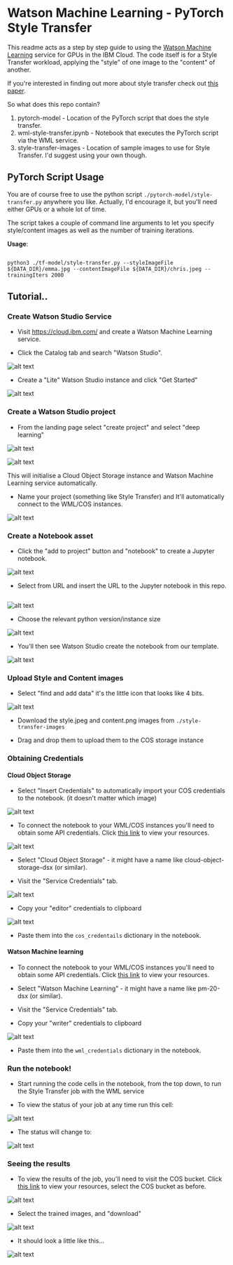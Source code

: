 # Watson Machine Learning - PyTorch Style Transfer

This readme acts as a step by step guide to using the [Watson Machine Learning](https://www.ibm.com/cloud/machine-learning) service for GPUs in the IBM Cloud. The code itself is for a Style Transfer workload, applying the "style" of one image to the "content" of another.

If you're interested in finding out more about style transfer check out [this paper](https://www.cv-foundation.org/openaccess/content_cvpr_2016/papers/Gatys_Image_Style_Transfer_CVPR_2016_paper.pdf).

So what does this repo contain?

1. pytorch-model - Location of the PyTorch script that does the style transfer.
2. wml-style-transfer.ipynb - Notebook that executes the PyTorch script via the WML service.
3. style-transfer-images - Location of sample images to use for Style Transfer. I'd suggest using your own though.

## PyTorch Script Usage

You are of course free to use the python script `./pytorch-model/style-transfer.py` anywhere you like. Actually, I'd encourage it, but you'll need either GPUs or a whole lot of time.

The script takes a couple of command line arguments to let you specify style/content images as well as the number of training iterations.

**Usage**:

```

python3 ./tf-model/style-transfer.py --styleImageFile ${DATA_DIR}/emma.jpg --contentImageFile ${DATA_DIR}/chris.jpeg --trainingIters 2000

```

## Tutorial..

### Create Watson Studio Service

* Visit https://cloud.ibm.com/ and create a Watson Machine Learning service.

* Click the Catalog tab and search "Watson Studio".

![alt text](./readme-images/1_watson_studio_search.png)


* Create a "Lite" Watson Studio instance and click "Get Started"

![alt text](./readme-images/2_watson_studio_instance.png)


### Create a Watson Studio project

* From the landing page select "create project" and select "deep learning"

![alt text](./readme-images/3_create_a_project.png)

![alt text](./readme-images/4_deep_learning_project_selection.png)

This will initialise a Cloud Object Storage instance and Watson Machine Learning service automatically.

* Name your project (something like Style Transfer) and It'll automatically connect to the WML/COS instances.

![alt text](./readme-images/5_watson_studio_project_creation.png)

### Create a Notebook asset

* Click the "add to project" button and "notebook" to create a Jupyter notebook.

![alt text](./readme-images/6_add_deep_learning_notebook.png)

* Select from URL and insert the URL to the Jupyter notebook in this repo.

``` https://github.com/ChrisParsonsDev/wml-pytorch-style-transfer/blob/master/wml-style-transfer.ipynb

 ```

 ![alt text](./readme-images/7_notebook_from_url.png)


* Choose the relevant python version/instance size

![alt text](./readme-images/8_notebook_python_version.png)

* You'll then see Watson Studio create the notebook from our template.

![alt text](./readme-images/9_watson_creating_notebook.png)

### Upload Style and Content images

* Select "find and add data" it's the little icon that looks like 4 bits.

![alt text](./readme-images/10_find_and_add_data.png)

* Download the style.jpeg and content.png images from `./style-transfer-images`

* Drag and drop them to upload them to the COS storage instance


### Obtaining Credentials

#### Cloud Object Storage

* Select "Insert Credentials" to automatically import your COS credentials to the notebook. (it doesn't matter which image)

![alt text](./readme-images/11_insert_image_credentials.png)

* To connect the notebook to your WML/COS instances you'll need to obtain some API credentials. Click [this link](https://cloud.ibm.com/resources) to view your resources.

![alt text](./readme-images/12_resource_list.png)

* Select "Cloud Object Storage" - it might have a name like cloud-object-storage-dsx (or similar).

* Visit the "Service Credentials" tab.

![alt text](./readme-images/13_service_credentials_tab.png)

* Copy your "editor" credentials to clipboard

![alt text](./readme-images/14_cos_credentials.png)

* Paste them into the `cos_credentails` dictionary in the notebook.

#### Watson Machine learning

* To connect the notebook to your WML/COS instances you'll need to obtain some API credentials. Click [this link](https://cloud.ibm.com/resources) to view your resources.

* Select "Watson Machine Learning" - it might have a name like pm-20-dsx (or similar).

* Visit the "Service Credentials" tab.

* Copy your "writer" credentials to clipboard

![alt text](./readme-images/15_wml_credentails.png)

* Paste them into the `wml_credentials` dictionary in the notebook.

### Run the notebook!

* Start running the code cells in the notebook, from the top down, to run the Style Transfer job with the WML service

* To view the status of your job at any time run this cell:

![alt text](./readme-images/16_pending.png)

* The status will change to:

![alt text](./readme-images/17_running.png)

### Seeing the results

* To view the results of the job, you'll need to visit the COS bucket. Click [this link](https://cloud.ibm.com/resources.png) to view your resources, select the COS bucket as before.

![alt text](./readme-images/18_cos_bucket.png)

* Select the trained images, and "download"

![alt text](./readme-images/19_training_image_download.png)

* It should look a little like this...

![alt text](./readme-images/20_result.png)
